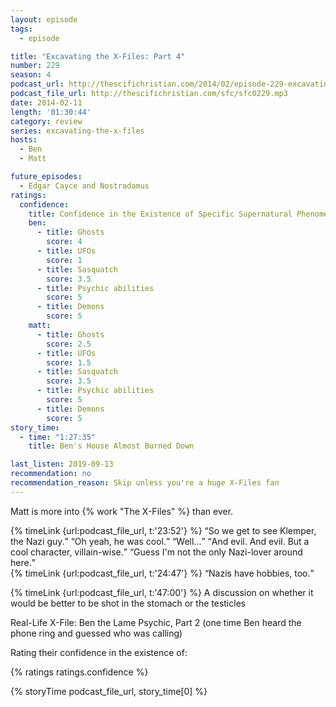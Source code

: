 ```yaml
---
layout: episode
tags:
  - episode

title: "Excavating the X-Files: Part 4"
number: 229
season: 4
podcast_url: http://thescifichristian.com/2014/02/episode-229-excavating-the-x-files-part-4/
podcast_file_url: http://thescifichristian.com/sfc/sfc0229.mp3
date: 2014-02-11
length: '01:30:44'
category: review
series: excavating-the-x-files
hosts:
  - Ben
  - Matt

future_episodes:
  - Edgar Cayce and Nostradamus
ratings:
  confidence:
    title: Confidence in the Existence of Specific Supernatural Phenomena
    ben:
      - title: Ghosts
        score: 4
      - title: UFOs
        score: 1
      - title: Sasquatch
        score: 3.5
      - title: Psychic abilities
        score: 5
      - title: Demons
        score: 5
    matt: 
      - title: Ghosts
        score: 2.5
      - title: UFOs
        score: 1.5
      - title: Sasquatch
        score: 3.5
      - title: Psychic abilities
        score: 5
      - title: Demons
        score: 5
story_time:
  - time: "1:27:35"
    title: Ben's House Almost Burned Down

last_listen: 2019-09-13
recommendation: no
recommendation_reason: Skip unless you're a huge X-Files fan 
---
```

Matt is more into {% work "The X-Files" %} than ever.

<div class="quote">
  {% timeLink {url:podcast_file_url, t:'23:52'} %}
  <q class="ben">So we get to see Klemper, the Nazi guy.</q>
  <q class="matt">Oh yeah, he was cool.</q>
  <q class="ben">Well...</q>
  <q class="matt">And evil. And evil. But a cool character, villain-wise.</q>
  <q class="ben">Guess I'm not the only Nazi-lover around here.</q>
</div>

<div class="quote">
  {% timeLink {url:podcast_file_url, t:'24:47'} %}
  <q class="ben">Nazis have hobbies, too.</q>
</div>

{% timeLink {url:podcast_file_url, t:'47:00'} %} A discussion on whether it would be better to be shot in the stomach or the testicles

Real-Life X-File: Ben the Lame Psychic, Part 2 (one time Ben heard the phone ring and guessed who was calling) 

Rating their confidence in the existence of:

{% ratings ratings.confidence %}

{% storyTime podcast_file_url, story_time[0] %}
